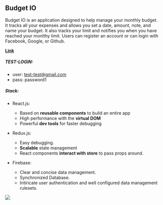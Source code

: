 ## Budget IO

Budget IO is an application designed to help manage your monthly budget.
It tracks all your expenses and allows you set a date, amount, note, and name your budget. It also tracks your limit and notifies you when you have reached your monlthy limit. Users can register an account or can login with Facebook, Google, or Github.

**[Link](https://budget-io.herokuapp.com/)**  

##### TEST-LOGIN:
- user: test-test@gmail.com
- pass: password1

##### Stack:
- React.js:
    - Based on **reusable components** to build an entire app
    - High performance with the **virtual DOM**
    - Powerful **dev tools** for faster debugging

- Redux.js:
    - Easy debugging.
    - **Scalable** state management
    - React components **interact with store** to pass props around.

- Firebase:
    - Clear and concise data management.
    - Synchronized Database.
    - Intiricate user authentication and well configured data management rulesets. 

    
<img src="https://media.giphy.com/media/H6c1Nd5qqxy1OpFbTn/giphy.gif"/>
